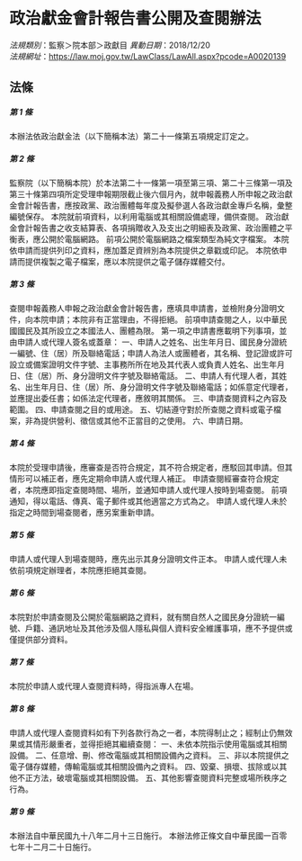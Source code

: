 # 政治獻金會計報告書公開及查閱辦法

*法規類別*：監察＞院本部＞政獻目
*異動日期*：2018/12/20  
*法規網址*：https://law.moj.gov.tw/LawClass/LawAll.aspx?pcode=A0020139



## 法條
##### 第 1 條
本辦法依政治獻金法（以下簡稱本法）第二十一條第五項規定訂定之。

##### 第 2 條
監察院（以下簡稱本院）於本法第二十一條第一項至第三項、第二十三條第一項及第三十條第四項所定受理申報期限截止後六個月內，就申報義務人所申報之政治獻金會計報告書，應按政黨、政治團體每年度及擬參選人各政治獻金專戶名稱，彙整編號保存。
本院就前項資料，以利用電腦或其相關設備處理，備供查閱。
政治獻金會計報告書之收支結算表、各項捐贈收入及支出之明細表及政黨、政治團體之平衡表，應公開於電腦網路。
前項公開於電腦網路之檔案類型為純文字檔案。
本院依申請而提供列印之資料，應加蓋足資辨別為本院提供之章戳或印記。
本院依申請而提供複製之電子檔案，應以本院提供之電子儲存媒體交付。

##### 第 3 條
查閱申報義務人申報之政治獻金會計報告書，應填具申請書，並檢附身分證明文件，向本院申請；本院非有正當理由，不得拒絕。
前項申請查閱之人，以中華民國國民及其所設立之本國法人、團體為限。
第一項之申請書應載明下列事項，並由申請人或代理人簽名或蓋章：
一、申請人之姓名、出生年月日、國民身分證統一編號、住（居）所及聯絡電話；申請人為法人或團體者，其名稱、登記證或許可設立或備案證明文件字號、主事務所所在地及其代表人或負責人姓名、出生年月日、住（居）所、身分證明文件字號及聯絡電話。
二、申請人有代理人者，其姓名、出生年月日、住（居）所、身分證明文件字號及聯絡電話；如係意定代理者，並應提出委任書；如係法定代理者，應敘明其關係。
三、申請查閱資料之內容及範圍。
四、申請查閱之目的或用途。
五、切結遵守對於所查閱之資料或電子檔案，非為提供營利、徵信或其他不正當目的之使用。
六、申請日期。

##### 第 4 條
本院於受理申請後，應審查是否符合規定，其不符合規定者，應駁回其申請。但其情形可以補正者，應先定期命申請人或代理人補正。
申請查閱經審查符合規定者，本院應即指定查閱時間、場所，並通知申請人或代理人按時到場查閱。
前項通知，得以電話、傳真、電子郵件或其他適當之方式為之。
申請人或代理人未於指定之時間到場查閱者，應另案重新申請。

##### 第 5 條
申請人或代理人到場查閱時，應先出示其身分證明文件正本。
申請人或代理人未依前項規定辦理者，本院應拒絕其查閱。

##### 第 6 條
本院對於申請查閱及公開於電腦網路之資料，就有關自然人之國民身分證統一編號、戶籍、通訊地址及其他涉及個人隱私與個人資料安全維護事項，應不予提供或僅提供部分資料。

##### 第 7 條
本院於申請人或代理人查閱資料時，得指派專人在場。

##### 第 8 條
申請人或代理人查閱資料如有下列各款行為之一者，本院得制止之；經制止仍無效果或其情形嚴重者，並得拒絕其繼續查閱：
一、未依本院指示使用電腦或其相關設備。
二、任意增、刪、修改電腦或其相關設備內之資料。
三、非以本院提供之電子儲存媒體，傳輸電腦或其相關設備內之資料。
四、毀棄、損壞、拔除或以其他不正方法，破壞電腦或其相關設備。
五、其他影響查閱資料完整或場所秩序之行為。

##### 第 9 條
本辦法自中華民國九十八年二月十三日施行。
本辦法修正條文自中華民國一百零七年十二月二十日施行。


